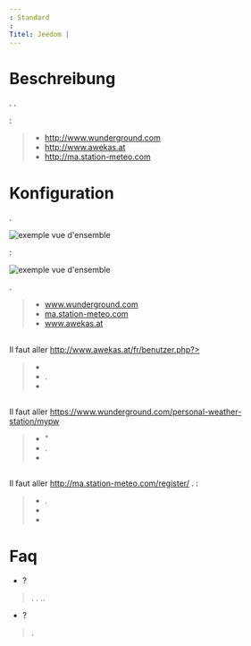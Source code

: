 ```yaml
---
: Standard
: 
Titel: Jeedom | 
---
```


# Beschreibung

.
.

 :

>- <a href="http://www.wunderground.com">http://www.wunderground.com</a>
>- <a href="http://www.awekas.at">http://www.awekas.at</a>
>- <a href="http://ma.station-meteo.com">http://ma.station-meteo.com</a>

# Konfiguration

.

![exemple vue d'ensemble](../images/publiemeteo_screenshot2.png)

 :

![exemple vue d'ensemble](../images/publiemeteo_screenshot1.png)


.

>- <a href="http://www.wunderground.com">www.wunderground.com</a>
>- <a href="http://ma.station-meteo.com">ma.station-meteo.com</a>
>- <a href="http://www.awekas.at">www.awekas.at</a>

## 
Il faut aller <a href="http://www.awekas.at/fr/benutzer.php?mode=new">http://www.awekas.at/fr/benutzer.php?>

>- 
>- .
>- 

## 
Il faut aller <a href="https://www.wunderground.com/personal-weather-station/mypw">https://www.wunderground.com/personal-weather-station/mypw</a>

>- "
>- .
>- 

## 
Il faut aller <a href="http://ma.station-meteo.com/register/">http://ma.station-meteo.com/register/</a>
.  :

>- .
>- 
>- 

# Faq

-  ?
>. .
>..

-  ?
>.
